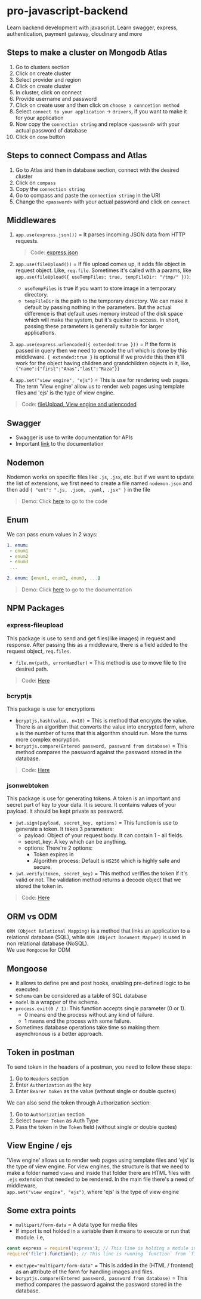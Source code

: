 # pro-javascript-backend

Learn backend development with javascript. Learn swagger, express, authentication, payment gateway, cloudinary and more

## Steps to make a cluster on Mongodb Atlas

1. Go to clusters section
2. Click on create cluster
3. Select provider and region
4. Click on create cluster
5. In cluster, click on connect
6. Provide username and password
7. Click on create user and then click on `choose a conncetion method`
8. Select `connect to your application` -> `drivers`, if you want to make it for your application
9. Now copy the `connection string` and replace `<password>` with your actual password of database
10. Click on `done` button

## Steps to connect Compass and Atlas

1. Go to Atlas and then in database section, connect with the desired cluster
2. Click on `compass`
3. Copy the `connection string`
4. Go to compass and paste the `connection string` in the URI
5. Change the `<password>` with your actual password and click on `connect`

## Middlewares

1. `app.use(express.json())` = It parses incoming JSON data from HTTP requests.
    >Code: [express.json](./mydocs/app.js)

2. `app.use(fileUpload())` = If file upload comes up, it adds file object in request object. Like, `req.file`. Sometimes it's called with a params, like\
`app.use(fileUpload({ useTempFiles: true, tempFileDir: "/tmp/" }))`:
    - `useTempFiles` is true if you want to store image in a temporary directory.
    - `tempFileDir` is the path to the temporary directory.
  We can make it default by passing nothing in the parameters. But the actual difference is that default uses memory instead of the disk space which will make the system, but it's quicker to access. In short, passing these parameters is generally suitable for larger applications.

3. `app.use(express.urlencoded({ extended:true }))` = If the form is passed in query then we need to encode the url which is done by this middleware. `{ extended:true }` is optional if we provide this then it'll work for the object having children and grandchildren objects in it, like,\
`{"name":{"first":"Anas","last":"Raza"}}`

4. `app.set("view engine", "ejs")` = This is use for rendering web pages. The term 'View engine' allow us to render web pages using template files and 'ejs' is the type of view engine.

>Code: [fileUpload, View engine and urlencoded](./ejsAndCloudinary/app.js)

## Swagger

- Swagger is use to write documentation for APIs
- Important [link](https://swagger.io/docs/specification/basic-structure/) to the documentation

## Nodemon

Nodemon works on specific files like `.js`, `.jsx`, etc. but if we want to update the list of extensions, we first need to create a file named `nodemon.json` and then add `{ "ext": ".js, .json, .yaml, .jsx" }` in the file

>Demo: Click [here](/socialApp/nodemon.json) to go to the code

## Enum

We can pass enum values in 2 ways:

```yaml
1. enum:
 - enum1 
 - enum2 
 - enum3
 ... 
```

```yaml
2. enum: [enum1, enum2, enum3, ...]
```

>Demo: Click [here](/mydocs/swagger.yaml) to go to the documentation

## NPM Packages

### express-fileupload

This package is use to send and get files(like images) in request and response. After passing this as a middleware, there is a field added to the request object, `req.files`.

- `file.mv(path, errorHandler)` = This method is use to move file to the desired path.

>Code: [Here](./mydocs/app.js)

### bcryptjs

This package is use for encryptions

- `bcryptjs.hash(value, n=10)` = This is method that encrypts the value. There is an algorithm that converts the value into encrypted form, where `n` is the number of turns that this algorithm should run. More the turns more complex encryption.
- `bcryptjs.compare(Entered password, password from database)` = This method compares the password against the password stored in the database.

>Code: [Here](./authSystem/app.js)

### jsonwebtoken

This package is use for generating tokens. A token is an important and secret part of key to your data. It is secure. It contains values of your payload. It should be kept private as password.

- `jwt.sign(payload, secret_key, options)` = This function is use to generate a token. It takes 3 parameters:
  - payload: Object of your request body. It can contain 1 - all fields.
  - secret_key: A key which can be anything.
  - options: There're 2 options:
    - Token expires in
    - Algorithm process: Default is `HS256` which is highly safe and secure.
- `jwt.verify(token, secret_key)` = This method verifies the token if it's valid or not. The validation method returns a decode object that we stored the token in.

>Code: [Here](./authSystem/app.js)

## ORM vs ODM

`ORM (Object Relational Mapping)` is a method that links an application to a relational database (SQL), while `ODM (Object Document Mapper)` is used in non relational database (NoSQL). \
We use `Mongoose` for ODM

## Mongoose

- It allows to define pre and post hooks, enabling pre-defined logic to be executed.
- `Schema` can be considered as a table of SQL database
- `model` is a wrapper of the schema.
- `process.exit(0 / 1)`: This function accepts single parameter (0 or 1).
  - 0 means end the process without any kind of failure.
  - 1 means end the process with some failure.
- Sometimes database operations take time so making them asynchronous is a better approach.

## Token in postman

To send token in the headers of a postman, you need to follow these steps:

1. Go to `Headers` section
2. Enter `Authorization` as the key
3. Enter `Bearer token` as the value (without single or double quotes)

We can also send the token through Authorization section:

1. Go to `Authorization` section
2. Select `Bearer Token` as Auth Type
3. Pass the token in the `Token` field (without single or double quotes)

## View Engine / ejs

'View engine' allows us to render web pages using template files and 'ejs' is the type of view engine. For view engines, the structure is that we need to make a folder named `views` and inside that folder there are HTML files with `.ejs` extension that needed to be rendered. In the main file there's a need of middleware,\
`app.set("view engine", "ejs")`, where 'ejs' is the type of view engine

## Some extra points

- `multipart/form-data` = A data type for media files
- If import is not holded in a variable then it means to execute or run that module. i.e,

```javascript
const express = require('express'); // This line is holding a module in a variable
require('file').function(); // This line is running `function` from `file`
```

- `enctype="multipart/form-data"` = This is added in the (HTML / frontend) as an attribute of the  form for handling images and files.
- `bcryptjs.compare(Entered password, password from database)` = This method compares the password against the password stored in the database.
